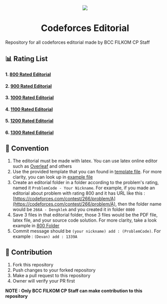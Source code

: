 <div align="center">
<img src="https://assets.codeforces.com/users/kguseva/comments/cf.png"/>
<h1>Codeforces Editorial</h1>
</div>

Repository for all codeforces editorial made by BCC FILKOM CP Staff

## 📊 Rating List

#### 1. [800 Rated Editorial](./0800/)
#### 2. [900 Rated Editorial](./0900/)
#### 3. [1000 Rated Editorial](./1000/)
#### 4. [1100 Rated Editorial](./1100/)
#### 5. [1200 Rated Editorial](./1200/)
#### 6. [1300 Rated Editorial](./1300/)

## 📝 Convention

1. The editorial must be made with latex. You can use latex online editor such as [Overleaf](https://www.overleaf.com/project) and others
2. Use the provided template that you can found in [template file](./template/template.tex). For more clarity, you can look up in [example file](./template/example.tex)
3. Create an editorial folder in a folder according to the problem's rating, named it ```ProblemCode - Your Nickname```. For example, if you made an editorial about problem with rating 800 and it has URL like this : [https://codeforces.com/contest/266/problem/A](https://codeforces.com/contest/266/problem/A), then the folder name would be ```266A - Dengklek``` and you created it in folder ```0800```
4. Save 3 files in that editorial folder, those 3 files would be the PDF file, latex file, and your source code solution. For more clarity, take a look example in [800 Folder](./0800/266A%20-%20Devan/)
5. Commit message should be ```(your nickname) add : (ProblemCode)```. For example : ```(Devan) add : 1339A```

## 🙌 Contribution

1. Fork this repository
2. Push changes to your forked repository
3. Make a pull request to this repository
4. Owner will verify your PR first

**NOTE : Only BCC FILKOM CP Staff can make contribution to this repository**